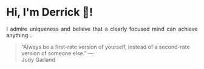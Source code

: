 # Hi, I'm Derrick 👋!
<p align="justify">I admire uniqueness and believe that a clearly focused mind can achieve anything...</p> 
<!-- #quote-start -->
<blockquote>&ldquo;Always be a first-rate version of yourself, instead of a second-rate version of someone else.&rdquo; &mdash; <footer>Judy Garland</footer></blockquote>
<!-- #quote-end -->
